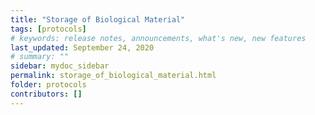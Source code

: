 ```yaml
---
title: "Storage of Biological Material"
tags: [protocols]
# keywords: release notes, announcements, what's new, new features
last_updated: September 24, 2020
# summary: ""
sidebar: mydoc_sidebar
permalink: storage_of_biological_material.html
folder: protocols
contributors: []
---
```

